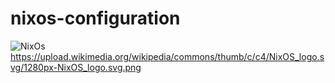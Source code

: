 # nixos-configuration
![NixOs]()https://upload.wikimedia.org/wikipedia/commons/thumb/c/c4/NixOS_logo.svg/1280px-NixOS_logo.svg.png
